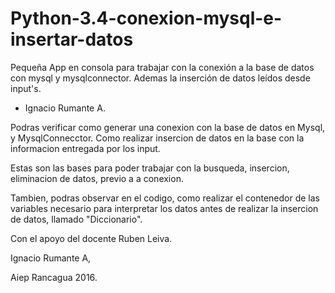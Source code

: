 # Python-3.4-conexion-mysql-e-insertar-datos
Pequeña App en consola para trabajar con la conexión a la base de datos con mysql y mysqlconnector. Ademas la inserción de datos leídos desde input's.

* Ignacio Rumante A.

Podras verificar como generar una conexion con la base de datos en Mysql, y MysqlConnecctor.
Como realizar insercion de datos en la base con la informacion entregada por los input.

Estas son las bases para poder trabajar con la busqueda, insercion, eliminacion de datos, previo a a conexion.

Tambien, podras observar en el codigo, como realizar el contenedor de las variables necesario para interpretar los datos antes de realizar la insercion de datos, llamado "Diccionario".

Con el apoyo del docente Ruben Leiva.

Ignacio Rumante A,

Aiep Rancagua 2016.
